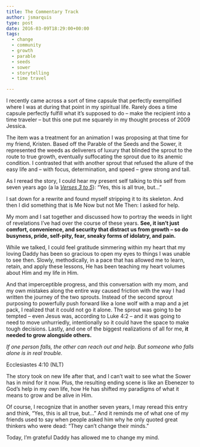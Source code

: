 ```yaml
---
title: The Commentary Track
author: jsmarquis
type: post
date: 2016-03-09T18:29:00+00:00
tags:
  - change
  - community
  - growth
  - parable
  - seeds
  - sower
  - storytelling
  - time travel

---
```

I recently came across a sort of time capsule that perfectly exemplified where I was at during that point in my spiritual life. Rarely does a time capsule perfectly fulfill what it&#8217;s supposed to do &#8211; make the recipient into a time traveler &#8211; but this one put me squarely in my thought process of 2009 Jessica.

The item was a treatment for an animation I was proposing at that time for my friend, Kristen. Based off the Parable of the Seeds and the Sower, it represented the weeds as deliverers of luxury that blinded the sprout to the route to true growth, eventually suffocating the sprout due to its anemic condition. I contrasted that with another sprout that refused the allure of the easy life and &#8211; with focus, determination, and speed &#8211; grew strong and tall.

As I reread the story, I could hear my present self talking to this self from seven years ago (a la <a href="http://verses3to5.com/" target="_blank"><i>Verses 3 to 5</i></a>): &#8220;Yes, this is all true, but&#8230;&#8221;

I sat down for a rewrite and found myself stripping it to its skeleton. And then I did something that is Me Now but not Me Then: I asked for help.

My mom and I sat together and discussed how to portray the weeds in light of revelations I&#8217;ve had over the course of these years. **See, it isn&#8217;t just comfort, convenience, and security that distract us from growth &#8211; so do busyness, pride, self-pity, fear, sneaky forms of idolatry, and pain.&nbsp;**

While we talked, I could feel gratitude simmering within my heart that my loving Daddy has been so gracious to open my eyes to things I was unable to see then. Slowly, methodically, in a pace that has allowed me to learn, retain, and apply these lessons, He has been teaching my heart volumes about Him and my life in Him.

And that imperceptible progress, and this conversation with my mom, and my own mistakes along the entire way caused friction with the way I had written the journey of the two sprouts. Instead of the second sprout purposing to powerfully push forward like a lone wolf with a map and a jet pack, I realized that it could not go it alone. The sprout was going to be tempted &#8211; even Jesus was, according to Luke 4:2 &#8211; and it was going to need to move unhurriedly, intentionally so it could have the space to make tough decisions. Lastly, and one of the biggest realizations of all for me, **it needed to grow alongside others.&nbsp;**

_If one person falls, the other can reach out and help. But someone who falls alone is in real trouble._

Ecclesiastes 4:10 (NLT)

The story took on new life after that, and I can&#8217;t wait to see what the Sower has in mind for it now. Plus, the resulting ending scene is like an Ebenezer to God&#8217;s help in my <i>own</i> life, how He has shifted my paradigms of what it means to grow and be alive in Him.

Of course, I recognize that in another seven years, I may reread this entry and think, &#8220;Yes, this is all true, but&#8230;&#8221; And it reminds me of what one of my friends used to say when people asked him why he only quoted great thinkers who were dead: &#8220;They can&#8217;t change their minds.&#8221;

Today, I&#8217;m grateful Daddy has allowed me to change my mind.&nbsp;